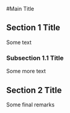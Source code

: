 #Main Title
## Section 1 Title
Some text
### Subsection 1.1 Title
Some more text
## Section 2 Title
Some final remarks